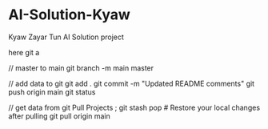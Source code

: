 # AI-Solution-Kyaw
Kyaw Zayar Tun AI Solution project

here git a


// master  to main 
git branch -m main master


// add data to git 
git add .
git commit -m "Updated README comments"
git push origin main
git status


// get data from git
Pull Projects ;
git stash pop  # Restore your local changes after pulling
git pull origin main
